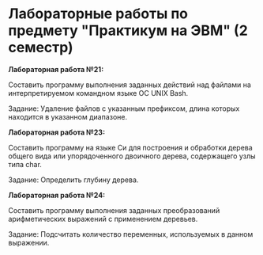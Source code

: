 # Лабораторные работы по предмету "Практикум на ЭВМ" (2 семестр)

**Лабораторная работа №21:**

Составить программу выполнения заданных действий над файлами на интерпретируемом командном языке OC UNIX Bash.

Задание: Удаление файлов с указанным префиксом, длина которых находится в указанном диапазоне.

**Лабораторная работа №23:**

Составить программу на языке Си для построения и обработки дерева общего вида или упорядоченного двоичного дерева, содержащего узлы типа char.

Задание: Определить глубину дерева.

**Лабораторная работа №24:**

Составить программу выполнения заданных преобразований арифметических выражений с применением деревьев.

Задание: Подсчитать количество переменных, используемых в данном выражении.
